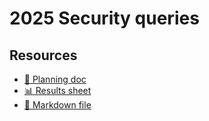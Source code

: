 # 2025 Security queries

<!--
  This directory contains all of the 2025 Security chapter queries.

  Each query should have a corresponding `metric_name.sql` file.
  Note that readers are linked to this directory, so try to make the SQL file names descriptive for easy browsing.

  Analysts: if helpful, you can use this README to give additional info about the queries.
-->

## Resources

- [📄 Planning doc][~google-doc]
- [📊 Results sheet][~google-sheets]
- [📝 Markdown file][~chapter-markdown]

[~google-doc]: https://docs.google.com/document/d/1PsuoanrDsTxTpNrf8VBAx_IxWVw6BTuCG1DnDzhWj00
[~google-sheets]: https://docs.google.com/spreadsheets/d/1TLYRfNRbFu4fWwWvG4zhcRXkQ8-aZTxszgsEWjYATpA//edit
[~chapter-markdown]: https://github.com/HTTPArchive/almanac.httparchive.org/tree/main/src/content/en/2025/security.md
